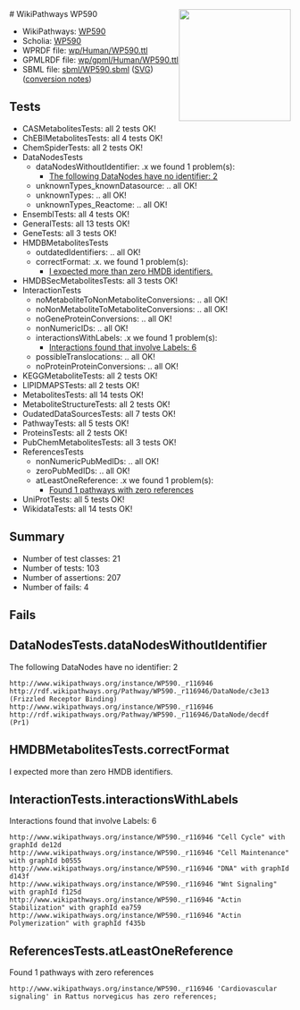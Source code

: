 <img style="float: right; width: 200px" src="../logo.png" />
# WikiPathways WP590

* WikiPathways: [WP590](https://identifiers.org/wikipathways:WP590)
* Scholia: [WP590](https://scholia.toolforge.org/wikipathways/WP590)
* WPRDF file: [wp/Human/WP590.ttl](../wp/Human/WP590.ttl)
* GPMLRDF file: [wp/gpml/Human/WP590.ttl](../wp/gpml/Human/WP590.ttl)
* SBML file: [sbml/WP590.sbml](../sbml/WP590.sbml) ([SVG](../sbml/WP590.svg)) ([conversion notes](../sbml/WP590.txt))

## Tests
* CASMetabolitesTests: all 2 tests OK!
* ChEBIMetabolitesTests: all 4 tests OK!
* ChemSpiderTests: all 2 tests OK!
* DataNodesTests
    * dataNodesWithoutIdentifier: .x we found 1 problem(s):
        * [The following DataNodes have no identifier: 2](#d2d32fa1)
    * unknownTypes_knownDatasource: .. all OK!
    * unknownTypes: .. all OK!
    * unknownTypes_Reactome: .. all OK!
* EnsemblTests: all 4 tests OK!
* GeneralTests: all 13 tests OK!
* GeneTests: all 3 tests OK!
* HMDBMetabolitesTests
    * outdatedIdentifiers: .. all OK!
    * correctFormat: .x. we found 1 problem(s):
        * [I expected more than zero HMDB identifiers.](#ad154c1e)
* HMDBSecMetabolitesTests: all 3 tests OK!
* InteractionTests
    * noMetaboliteToNonMetaboliteConversions: .. all OK!
    * noNonMetaboliteToMetaboliteConversions: .. all OK!
    * noGeneProteinConversions: .. all OK!
    * nonNumericIDs: .. all OK!
    * interactionsWithLabels: .x we found 1 problem(s):
        * [Interactions found that involve Labels: 6](#630d267d)
    * possibleTranslocations: .. all OK!
    * noProteinProteinConversions: .. all OK!
* KEGGMetaboliteTests: all 2 tests OK!
* LIPIDMAPSTests: all 2 tests OK!
* MetabolitesTests: all 14 tests OK!
* MetaboliteStructureTests: all 2 tests OK!
* OudatedDataSourcesTests: all 7 tests OK!
* PathwayTests: all 5 tests OK!
* ProteinsTests: all 2 tests OK!
* PubChemMetabolitesTests: all 3 tests OK!
* ReferencesTests
    * nonNumericPubMedIDs: .. all OK!
    * zeroPubMedIDs: .. all OK!
    * atLeastOneReference: .x we found 1 problem(s):
        * [Found 1 pathways with zero references](#35eb778e)
* UniProtTests: all 5 tests OK!
* WikidataTests: all 14 tests OK!


## Summary

* Number of test classes: 21
* Number of tests: 103
* Number of assertions: 207
* Number of fails: 4

## Fails

<a name="d2d32fa1" />

## DataNodesTests.dataNodesWithoutIdentifier

The following DataNodes have no identifier: 2
```
http://www.wikipathways.org/instance/WP590._r116946 http://rdf.wikipathways.org/Pathway/WP590._r116946/DataNode/c3e13 (Frizzled Receptor Binding)
http://www.wikipathways.org/instance/WP590._r116946 http://rdf.wikipathways.org/Pathway/WP590._r116946/DataNode/decdf (Pr1)
```

<a name="ad154c1e" />

## HMDBMetabolitesTests.correctFormat

I expected more than zero HMDB identifiers.
<a name="630d267d" />

## InteractionTests.interactionsWithLabels

Interactions found that involve Labels: 6
```
http://www.wikipathways.org/instance/WP590._r116946 "Cell Cycle" with graphId de12d
http://www.wikipathways.org/instance/WP590._r116946 "Cell Maintenance" with graphId b0555
http://www.wikipathways.org/instance/WP590._r116946 "DNA" with graphId d143f
http://www.wikipathways.org/instance/WP590._r116946 "Wnt Signaling" with graphId f125d
http://www.wikipathways.org/instance/WP590._r116946 "Actin Stabilization" with graphId ea759
http://www.wikipathways.org/instance/WP590._r116946 "Actin Polymerization" with graphId f435b
```

<a name="35eb778e" />

## ReferencesTests.atLeastOneReference

Found 1 pathways with zero references
```
http://www.wikipathways.org/instance/WP590._r116946 'Cardiovascular signaling' in Rattus norvegicus has zero references; 
```

